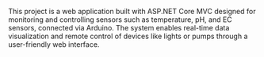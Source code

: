This project is a web application built with ASP.NET Core MVC designed for monitoring and controlling sensors such as temperature, pH, and EC sensors, connected via Arduino. The system enables real-time data visualization and remote control of devices like lights or pumps through a user-friendly web interface.
